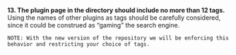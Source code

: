 **13. The plugin page in the directory should include no more than 12 tags.** Using the names of other plugins as tags should be carefully considered, since it could be construed as “gaming” the search engine.

``NOTE: With the new version of the repository we will be enforcing this behavior and restricting your choice of tags.``
